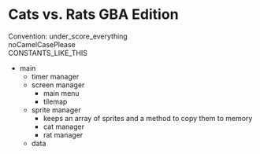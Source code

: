 # Cats vs. Rats GBA Edition

Convention: under_score_everything  
noCamelCasePlease  
CONSTANTS_LIKE_THIS

* main  
    * timer manager  
    * screen manager  
        * main menu  
        * tilemap  
    * sprite manager  
        * keeps an array of sprites and a method to copy them to memory  
        * cat manager  
        * rat manager  
    * data